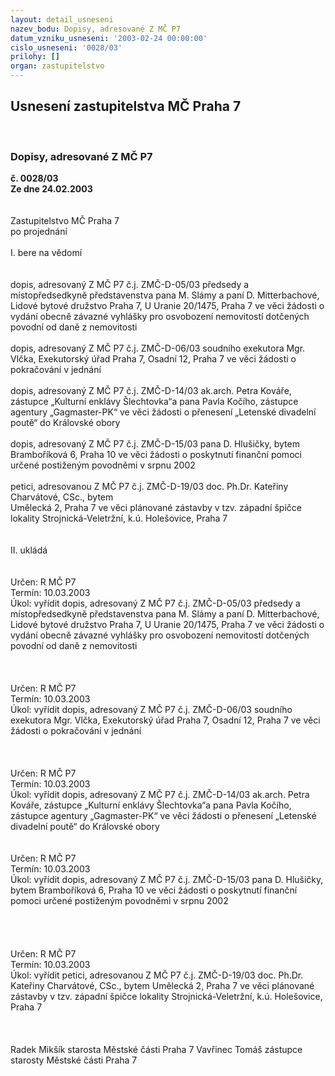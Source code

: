 ```yaml
---
layout: detail_usneseni
nazev_bodu: Dopisy, adresované Z MČ P7
datum_vzniku_usneseni: '2003-02-24 00:00:00'
cislo_usneseni: '0028/03'
prilohy: []
organ: zastupitelstvo
---
```

<div id="ucUsn_pList" class="usn">
	<span><h2>Usnesení zastupitelstva MČ Praha 7 </h2>
<br></span><div class="standBody">
<span><h3>Dopisy, adresované Z MČ P7</h3></span><div class="center">
		<strong>č. 0028/03</strong><br>
	</div>
<div class="center">
		<strong>Ze dne 24.02.2003</strong><br><br>
	</div>
<br>Zastupitelstvo MČ Praha 7<br>po projednání<br><br>I.	bere na vědomí<br><br> <br>dopis, adresovaný Z MČ P7 č.j. ZMČ-D-05/03 předsedy a místopředsedkyně představenstva pana M. Slámy a paní D. Mitterbachové, Lidové bytové družstvo Praha 7, U Uranie 20/1475, Praha 7 ve věci žádosti o vydání obecně závazné vyhlášky pro osvobození nemovitostí dotčených povodní od daně z nemovitosti<br><br>dopis, adresovaný Z MČ P7 č.j. ZMČ-D-06/03 soudního exekutora Mgr. Vlčka, Exekutorský úřad Praha 7, Osadní 12, Praha 7 ve věci žádosti o pokračování v jednání <br><br>dopis, adresovaný Z MČ P7 č.j. ZMČ-D-14/03 ak.arch. Petra Kováře,  zástupce   „Kulturní enklávy Šlechtovka“a pana Pavla Kočího,  zástupce agentury „Gagmaster-PK“ ve věci žádosti o přenesení „Letenské divadelní poutě“ do Královské obory<br><br>dopis, adresovaný Z MČ P7 č.j. ZMČ-D-15/03 pana D. Hlušičky, bytem Bramboříková 6, Praha 10 ve věci žádosti o poskytnutí finanční pomoci určené postiženým povodněmi v srpnu 2002<br><br>petici, adresovanou Z MČ P7 č.j. ZMČ-D-19/03 doc. Ph.Dr. Kateřiny Charvátové, CSc., bytem<br>Umělecká 2, Praha 7 ve věci plánované zástavby v tzv. západní špičce lokality Strojnická-Veletržní, k.ú. Holešovice, Praha 7<br><br><br>II.	ukládá <br><br> <br>Určen:	R MČ P7<br>Termín: 10.03.2003<br>Úkol:	vyřídit dopis, adresovaný Z MČ P7 č.j. ZMČ-D-05/03 předsedy a místopředsedkyně představenstva pana M. Slámy a paní D. Mitterbachové, Lidové bytové družstvo Praha 7, U Uranie 20/1475, Praha 7 ve věci žádosti o vydání obecně závazné vyhlášky pro osvobození nemovitostí dotčených povodní od daně z nemovitosti<br> <br><br> <br>Určen:	R MČ P7<br>Termín: 10.03.2003<br>Úkol:	vyřídit dopis, adresovaný Z MČ P7 č.j. ZMČ-D-06/03 soudního exekutora Mgr. Vlčka, Exekutorský úřad Praha 7, Osadní 12, Praha 7 ve věci žádosti o pokračování v jednání <br> <br><br><br>Určen:	R MČ P7<br>Termín: 10.03.2003<br>Úkol:	vyřídit dopis, adresovaný Z MČ P7 č.j. ZMČ-D-14/03 ak.arch. Petra Kováře,  zástupce   „Kulturní enklávy Šlechtovka“a pana Pavla Kočího,  zástupce agentury „Gagmaster-PK“ ve věci žádosti o přenesení „Letenské divadelní poutě“ do Královské obory<br> <br><br>Určen:	R MČ P7<br>Termín: 10.03.2003<br>Úkol:	vyřídit dopis, adresovaný Z MČ P7 č.j. ZMČ-D-15/03 pana D. Hlušičky, bytem Bramboříková 6, Praha 10 ve věci žádosti o poskytnutí finanční pomoci určené postiženým povodněmi v srpnu 2002<br> <br><br><br> <br>Určen:	R MČ P7<br>Termín: 10.03.2003<br>Úkol:	vyřídit petici, adresovanou Z MČ P7 č.j. ZMČ-D-19/03 doc. Ph.Dr. Kateřiny Charvátové, CSc., bytem Umělecká 2, Praha 7 ve věci plánované zástavby v tzv. západní špičce lokality Strojnická-Veletržní, k.ú. Holešovice, Praha 7<br> <br> <br>	<br> Radek Mikšík starosta Městské části Praha 7	 Vavřinec Tomáš zástupce starosty Městské části Praha 7<br>	<br><br>
</div>
</div>